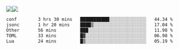 <div style="display: flex; flex-direction: row;">
<img style="height: auto; width: auto;" class="img" src="https://raw.githubusercontent.com/blazepp/github-stats/master/generated/overview.svg#gh-dark-mode-only" />
<img style="height: auto; width: auto;" class="img" src="https://raw.githubusercontent.com/blazepp/github-stats/master/generated/languages.svg#gh-dark-mode-only" />
</div>

<div style="display: flex; flex-direction: row;">
<!--START_SECTION:waka-->

```txt
conf        3 hrs 30 mins   ███████████░░░░░░░░░░░░░░   44.34 %
jsonc       1 hr 20 mins    ████▒░░░░░░░░░░░░░░░░░░░░   17.04 %
Other       56 mins         ███░░░░░░░░░░░░░░░░░░░░░░   11.98 %
TOML        33 mins         █▓░░░░░░░░░░░░░░░░░░░░░░░   06.98 %
Lua         24 mins         █▒░░░░░░░░░░░░░░░░░░░░░░░   05.19 %
```

<!--END_SECTION:waka-->
</div>
